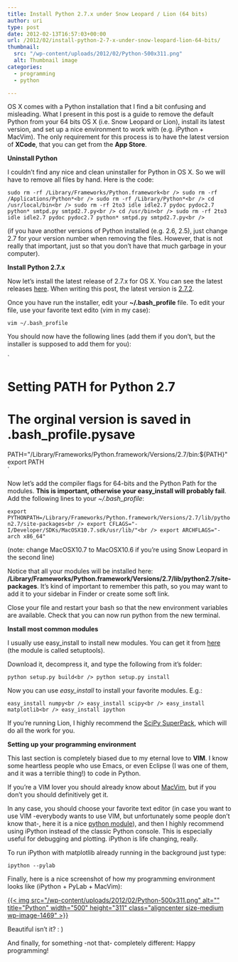 ```yaml
---
title: Install Python 2.7.x under Snow Leopard / Lion (64 bits)
author: uri
type: post
date: 2012-02-13T16:57:03+00:00
url: /2012/02/install-python-2-7-x-under-snow-leopard-lion-64-bits/
thumbnail:
  src: "/wp-content/uploads/2012/02/Python-500x311.png"
  alt: Thumbnail image
categories:
  - programming
  - python

---
```

OS X comes with a Python installation that I find a bit confusing and misleading. What I present in this post is a guide to remove the default Python from your 64 bits OS X (i.e. Snow Leopard or Lion), install its latest version, and set up a nice environment to work with (e.g. iPython + MacVim). The only requirement for this process is to have the latest version of **XCode**, that you can get from the **App Store**.

**Uninstall Python**

I couldn&#8217;t find any nice and clean uninstaller for Python in OS X. So we will have to remove all files by hand. Here is the code:

`sudo rm -rf /Library/Frameworks/Python.framework<br />
sudo rm -rf /Applications/Python*<br />
sudo rm -rf /Library/Python*<br />
cd /usr/local/bin<br />
sudo rm -rf 2to3 idle idle2.7 pydoc pydoc2.7 python* smtpd.py smtpd2.7.py<br />
cd /usr/bin<br />
sudo rm -rf 2to3 idle idle2.7 pydoc pydoc2.7 python* smtpd.py smtpd2.7.py<br />
` 

(if you have another versions of Python installed (e.g. 2.6, 2.5), just change 2.7 for your version number when removing the files. However, that is not really that important, just so that you don&#8217;t have that much garbage in your computer).

**Install Python 2.7.x**

Now let&#8217;s install the latest release of 2.7.x for OS X. You can see the latest releases [here][1]. When writing this post, the latest version is [2.7.2][2].

Once you have run the installer, edit your **~/.bash_profile** file. To edit your file, use your favorite text edito (vim in my case):

`vim ~/.bash_profile`

You should now have the following lines (add them if you don&#8217;t, but the installer is supposed to add them for you):

`<br />
# Setting PATH for Python 2.7<br />
# The orginal version is saved in .bash_profile.pysave<br />
PATH="/Library/Frameworks/Python.framework/Versions/2.7/bin:${PATH}"<br />
export PATH<br />
` 

Now let&#8217;s add the compiler flags for 64-bits and the Python Path for the modules. **This is important, otherwise your easy_install will probably fail**. Add the following lines to your _~/.bash_profile_:

`export PYTHONPATH=/Library/Frameworks/Python.framework/Versions/2.7/lib/python2.7/site-packages<br />
export CFLAGS="-I/Developer/SDKs/MacOSX10.7.sdk/usr/lib/"<br />
export ARCHFLAGS="-arch x86_64"`

(note: change MacOSX10.7 to MacOSX10.6 if you&#8217;re using Snow Leopard in the second line)

Notice that all your modules will be installed here:  
**/Library/Frameworks/Python.framework/Versions/2.7/lib/python2.7/site-packages**. It&#8217;s kind of important to remember this path, so you may want to add it to your sidebar in Finder or create some soft link.

Close your file and restart your bash so that the new environment variables are available. Check that you can now run python from the new terminal.

**Install most common modules**

I usually use easy_install to install new modules. You can get it from [here][3] (the module is called setuptools).

Download it, decompress it, and type the following from it&#8217;s folder:

`python setup.py build<br />
python setup.py install`

Now you can use _easy_install_ to install your favorite modules. E.g.:

`easy_install numpy<br />
easy_install scipy<br />
easy_install matplotlib<br />
easy_install ipython`

If you&#8217;re running Lion, I highly recommend the [SciPy SuperPack][4], which will do all the work for you.

**Setting up your programming environment**

This last section is completely biased due to my eternal love to **VIM**. I know some heartless people who use Emacs, or even Eclipse (I was one of them, and it was a terrible thing!) to code in Python.

If you&#8217;re a VIM lover you should already know about [MacVim][5], but if you don&#8217;t you should definitively get it.

In any case, you should choose your favorite text editor (in case you want to use VIM -everybody wants to use VIM, but unfortunately some people don&#8217;t know that-, here it is a nice [python module][6]), and then I highly recommend using iPython instead of the classic Python console. This is especially useful for debugging and plotting. iPython is life changing, really.

To run iPython with matplotlib already running in the background just type:

`ipython --pylab`

Finally, here is a nice screenshot of how my programming environment looks like (iPython + PyLab + MacVim):

[{{< img src="/wp-content/uploads/2012/02/Python-500x311.png" alt="" title="Python" width="500" height="311" class="aligncenter size-medium wp-image-1469" >}}][7]

Beautiful isn&#8217;t it? : )

And finally, for something -not that- completely different: Happy programming!

 [1]: http://python.org/download/releases/
 [2]: http://python.org/ftp/python/2.7.2/python-2.7.2-macosx10.6.dmg
 [3]: http://pypi.python.org/pypi/setuptools
 [4]: http://fonnesbeck.github.com/ScipySuperpack/
 [5]: http://code.google.com/p/macvim/
 [6]: http://www.vim.org/scripts/script.php?script_id=790
 [7]: /wp-content/uploads/2012/02/Python.png